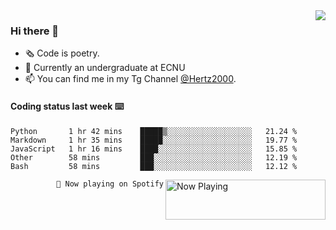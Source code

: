 <img  align="right" src="https://github-readme-stats.vercel.app/api?username=BillChen2K&show_icons=true&count_private=true&hide_title=true">

### Hi there 👋

- 🗞 Code is poetry.
- 🌱 Currently an undergraduate at ECNU
- 📫 You can find me in my Tg Channel [@Hertz2000](https://t.me/Hertz2000).

#### Coding status last week ⌨️

<!--START_SECTION:waka-->
```text
Python       1 hr 42 mins    █████▒░░░░░░░░░░░░░░░░░░░   21.24 % 
Markdown     1 hr 35 mins    █████░░░░░░░░░░░░░░░░░░░░   19.77 % 
JavaScript   1 hr 16 mins    ████░░░░░░░░░░░░░░░░░░░░░   15.85 % 
Other        58 mins         ███░░░░░░░░░░░░░░░░░░░░░░   12.19 % 
Bash         58 mins         ███░░░░░░░░░░░░░░░░░░░░░░   12.12 % 
```
<!--END_SECTION:waka-->


<div>
<a href="https://spotify-now-playing.billchen2k.vercel.app/now-playing?open">
   <img align="right" src="https://spotify-now-playing.billchen2k.vercel.app/now-playing" width="256" height="64" alt="Now Playing">
</a>
</div>

<div>
<p align="right"><code>🎵 Now playing on Spotify</code></p>
</div>

<!--
**BillChen2K/BillChen2K** is a ✨ _special_ ✨ repository because its `README.md` (this file) appears on your GitHub profile.

Here are some ideas to get you started:

- 🔭 I’m currently working on ...
- 🌱 I’m currently learning ...
- 👯 I’m looking to collaborate on ...
- 🤔 I’m looking for help with ...
- 💬 Ask me about ...
- 📫 How to reach me: ...
- 😄 Pronouns: ...
- ⚡ Fun fact: ...
-->
